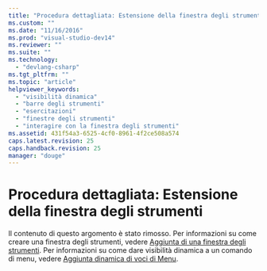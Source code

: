 ```yaml
---
title: "Procedura dettagliata: Estensione della finestra degli strumenti | Microsoft Docs"
ms.custom: ""
ms.date: "11/16/2016"
ms.prod: "visual-studio-dev14"
ms.reviewer: ""
ms.suite: ""
ms.technology: 
  - "devlang-csharp"
ms.tgt_pltfrm: ""
ms.topic: "article"
helpviewer_keywords: 
  - "visibilità dinamica"
  - "barre degli strumenti"
  - "esercitazioni"
  - "finestre degli strumenti"
  - "interagire con la finestra degli strumenti"
ms.assetid: 431f54a3-6525-4cf0-8961-4f2ce508a574
caps.latest.revision: 25
caps.handback.revision: 25
manager: "douge"
---
```

# Procedura dettagliata: Estensione della finestra degli strumenti
Il contenuto di questo argomento è stato rimosso. Per informazioni su come creare una finestra degli strumenti, vedere [Aggiunta di una finestra degli strumenti](../extensibility/adding-a-tool-window.md). Per informazioni su come dare visibilità dinamica a un comando di menu, vedere [Aggiunta dinamica di voci di Menu](../extensibility/dynamically-adding-menu-items.md).